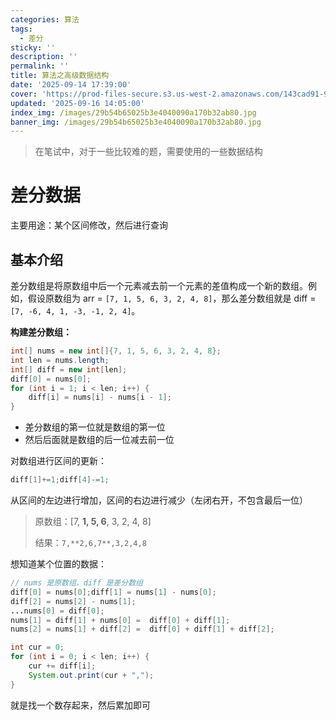```yaml
---
categories: 算法
tags:
  - 差分
sticky: ''
description: ''
permalink: ''
title: 算法之高级数据结构
date: '2025-09-14 17:39:00'
cover: 'https://prod-files-secure.s3.us-west-2.amazonaws.com/143cad91-961b-48b0-82dc-78fbb6eb5abe/ca363e5c-5600-40ff-b012-b0478d3f0da0/wallhaven-rrv6r7.jpg?X-Amz-Algorithm=AWS4-HMAC-SHA256&X-Amz-Content-Sha256=UNSIGNED-PAYLOAD&X-Amz-Credential=ASIAZI2LB466RDTEZU7V%2F20250917%2Fus-west-2%2Fs3%2Faws4_request&X-Amz-Date=20250917T220039Z&X-Amz-Expires=3600&X-Amz-Security-Token=IQoJb3JpZ2luX2VjEDEaCXVzLXdlc3QtMiJHMEUCIEFuJoTX%2FypmiXP1pwaqZTQ1HyYa40jHuz84GN4nnsY9AiEAqn87kikh6Mfm%2B4c7lxHQHe9UN2%2BDZ%2BP6t3tho7NwoDUqiAQIqv%2F%2F%2F%2F%2F%2F%2F%2F%2F%2FARAAGgw2Mzc0MjMxODM4MDUiDCaI%2BvJY%2FJxQA2fcZSrcA9iguulaXp6eoAr2MLAkGT7ykCveosTUpmd8qsUGVOXoNX9BdGM%2FfJ%2BN5yF%2BYLFNx1gBFTbuHMkmnTUUXCuHh%2Fe5LJGCVUe86GXXSa0YrVhQQkkerWXjmZ4pTPD0XlAIcoTKjqM2YXB2Z4NXfGX7UTMBjEurF%2FRr3oMjrHxSMxYOZLWqyHmy2m73T8n7U%2Fs%2BerAO6oT4cs5j0oXIt5Se%2B41StLOQ4wqdj5EsZDrohGL4hsohVXu%2FiaOD0brL2%2FcLNpz4ksrOB5YLwCS5nJCJ3A4uxg9w5jBR6zHFLiEtuOOK4yZOF8vwyYfikD4JSdJAu5ne8L%2FdIt20KYPMkChTV6V3jirntADCTz5bauupxy9X5h9hzQulNADK7KFKjP3LX4xsUy8OJgP8dgw%2FMTI1%2FhHxQw%2BgqKOwciQOghbA%2FKyE8Z7S%2BmeBFGnZf8g69%2F5SzWVR%2Fug577pUPUxkwvAI%2Fd7LUgSVgu9LEKE2JLJqrqygt%2Bx1GLFmVwHIYuoeGeT4b0bVNh%2BXJzfu0FflRuhQYrXrY%2B6shCk8aDAAKbjJp4FLGy1rpJkFAXitVeRtqWsqXM2LADa1rq3VLm%2F4kyMn%2FIn4X5lOSmhy2Qsh1HfNDSrn2tFDui0RYQFCEtBhMPrUq8YGOqUBwDCA3q4yhj3CxIkXm%2BbgwROpBCliiKOMRKzB8bnCwJpVGuAMCXndn%2Fq3DyktA91zY2HBCXw5SlDcKGb88CXaKF1CpSCjKG9ATj9dR1CzQ%2F2chAmDtBUfAZtceHcFE%2BEMPGMX0VB0SWxNOfhgLXgGg8yB67B1PpQcSncnnlwznLPeO6TgqcmX3%2Bk42pYgesQW%2FgqVFiB14LqU0HubpyJXLo4UYNPP&X-Amz-Signature=64fd272c67367c998c1dd8df361a9094a72881b0d14e3b0cceefb0d6122c26aa&X-Amz-SignedHeaders=host&x-amz-checksum-mode=ENABLED&x-id=GetObject'
updated: '2025-09-16 14:05:00'
index_img: /images/29b54b65025b3e4040090a170b32ab80.jpg
banner_img: /images/29b54b65025b3e4040090a170b32ab80.jpg
---
```

> 在笔试中，对于一些比较难的题，需要使用的一些数据结构

# 差分数据


主要用途：某个区间修改，然后进行查询


## 基本介绍


差分数组是将原数组中后一个元素减去前一个元素的差值构成一个新的数组。例如，假设原数组为 arr = `[7, 1, 5, 6, 3, 2, 4, 8]`，那么差分数组就是 diff =`[7, -6, 4, 1, -3, -1, 2, 4]`。


**构建差分数组：**


```java
int[] nums = new int[]{7, 1, 5, 6, 3, 2, 4, 8};
int len = nums.length;
int[] diff = new int[len];
diff[0] = nums[0];
for (int i = 1; i < len; i++) {
    diff[i] = nums[i] - nums[i - 1];
}
```

- 差分数组的第一位就是数组的第一位
- 然后后面就是数组的后一位减去前一位

对数组进行区间的更新：


```java
diff[1]+=1;diff[4]-=1;
```


从区间的左边进行增加，区间的右边进行减少（左闭右开，不包含最后一位）

> 原数组：[7, **1, 5, 6**, 3, 2, 4, 8]
>
> 结果：`7,**2,6,7**,3,2,4,8`
>
>

想知道某个位置的数据：


```java
// nums 是原数组，diff 是差分数组
diff[0] = nums[0];diff[1] = nums[1] - nums[0];
diff[2] = nums[2] - nums[1];
...nums[0] = diff[0];
nums[1] = diff[1] + nums[0] =  diff[0] + diff[1];
nums[2] = nums[1] + diff[2] =  diff[0] + diff[1] + diff[2];
```


```java
int cur = 0;
for (int i = 0; i < len; i++) {
    cur += diff[i];
    System.out.print(cur + ",");
}
```


就是找一个数存起来，然后累加即可

